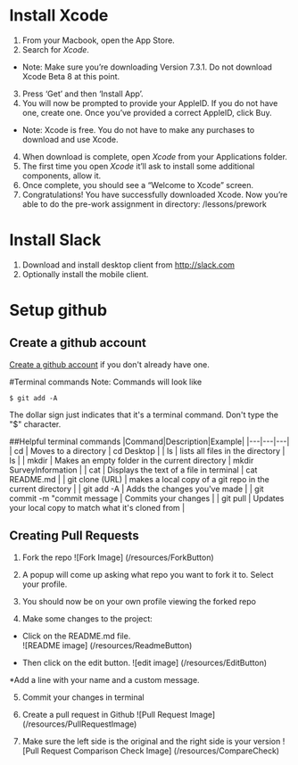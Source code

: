 # Install Xcode

1. From your Macbook, open the App Store.
2. Search for *Xcode*.
  * Note: Make sure you’re downloading Version 7.3.1. Do not download Xcode Beta 8 at this point. 
3. Press ‘Get’ and then ‘Install App’. 
4. You will now be prompted to provide your AppleID. If you do not have one, create one. Once you’ve provided a correct AppleID, click Buy.
  * Note: Xcode is free. You do not have to make any purchases to download and use Xcode.
4. When download is complete, open *Xcode* from your Applications folder. 
5. The first time you open *Xcode* it’ll ask to install some additional components, allow it.
6. Once complete, you should see a “Welcome to Xcode” screen. 
7. Congratulations! You have successfully downloaded Xcode. Now you’re able to do the pre-work assignment in directory: /lessons/prework 

# Install Slack
1. Download and install desktop client from http://slack.com
2. Optionally install the mobile client.

# Setup github
## Create a github account

[Create a github account](http://github.com) if you don't already have one.

#Terminal commands
Note: Commands will look like 

```shell
$ git add -A
```
The dollar sign just indicates that it's a terminal command.  Don't type the "$" character.

##Helpful terminal commands
|Command|Description|Example|
|---|---|---|
| cd | Moves to a directory | cd Desktop |
| ls | lists all files in the directory | ls |
| mkdir | Makes an empty folder in the current directory | mkdir SurveyInformation |
| cat | Displays the text of a file in terminal | cat README.md |
| git clone (URL) | makes a local copy of a git repo in the current directory |
| git add -A | Adds the changes you've made |
| git commit -m "commit message | Commits your changes |
| git pull | Updates your local copy to match what it's cloned from |


## Creating Pull Requests

1) Fork the repo
![Fork Image]
(/resources/ForkButton)

2) A popup will come up asking what repo you want to fork it to. Select your profile.

3) You should now be on your own profile viewing the forked repo

4) Make some changes to the project:
* Click on the README.md file.  
![README image]
(/resources/ReadmeButton)

* Then click on the edit button.
![edit image]
(/resources/EditButton)

*Add a line with your name and a custom message.

5) Commit your changes in terminal

6) Create a pull request in Github
![Pull Request Image]
(/resources/PullRequestImage)

7) Make sure the left side is the original and the right side is your version
![Pull Request Comparison Check Image]
(/resources/CompareCheck)